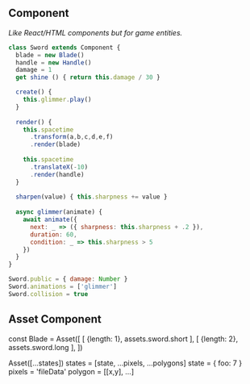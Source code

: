 ## Component

_Like React/HTML components but for game entities._

```js
class Sword extends Component {
  blade = new Blade()
  handle = new Handle()
  damage = 1
  get shine () { return this.damage / 30 }

  create() {
    this.glimmer.play()
  }
  
  render() {    
    this.spacetime
      .transform(a,b,c,d,e,f)
      .render(blade)
    
    this.spacetime
      .translateX(-10)
      .render(handle)
  }
  
  sharpen(value) { this.sharpness += value }
  
  async glimmer(animate) {
    await animate({
      next: _ => ({ sharpness: this.sharpness + .2 }),
      duration: 60,
      condition: _ => this.sharpness > 5
    })
  }
}

Sword.public = { damage: Number }
Sword.animations = ['glimmer']
Sword.collision = true
```

## Asset Component

const Blade = Asset([
  [ {length: 1}, assets.sword.short ],
  [ {length: 2}, assets.sword.long ],
])

Asset([...states])
states = [state, ...pixels, ...polygons]
state = { foo: 7 }
pixels = 'fileData'
polygon = [[x,y], ...]
